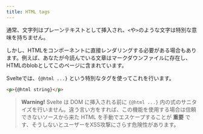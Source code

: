 ```yaml
---
title: HTML tags
---
```


通常、文字列はプレーンテキストとして挿入され、`<`や`>`のような文字は特別な意味を持ちません。

しかし、HTMLをコンポーネントに直接レンダリングする必要がある場合もあります。例えば、あなたが今読んでいる文章はマークダウンファイルに存在し、HTMLのblobとしてこのページに含まれています。

Svelteでは、`{@html ...}` という特別なタグを使ってこれを行います。

```html
<p>{@html string}</p>
```

> **Warning!** Svelte は DOM に挿入される前に `{@html ...}` 内の式のサニタイズを行いません。違う言い方をすれば、この機能を使用する場合は信頼できないソースから来た HTML を手動でエスケープすることが **重要** です、そうしないとユーザーをXSS攻撃にさらす危険性があります。
